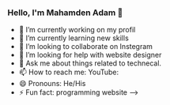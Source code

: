 ### Hello, I'm Mahamden Adam 👋

- 🔭 I’m currently working on my profil
- 🌱 I’m currently learning new skills
- 👯 I’m looking to collaborate on Instegram
- 🤔 I’m looking for help with website designer
- 💬 Ask me about things related to technecal.
- 📫 How to reach me: YouTube:
- 😄 Pronouns: He/His
- ⚡ Fun fact: programming website
-->
